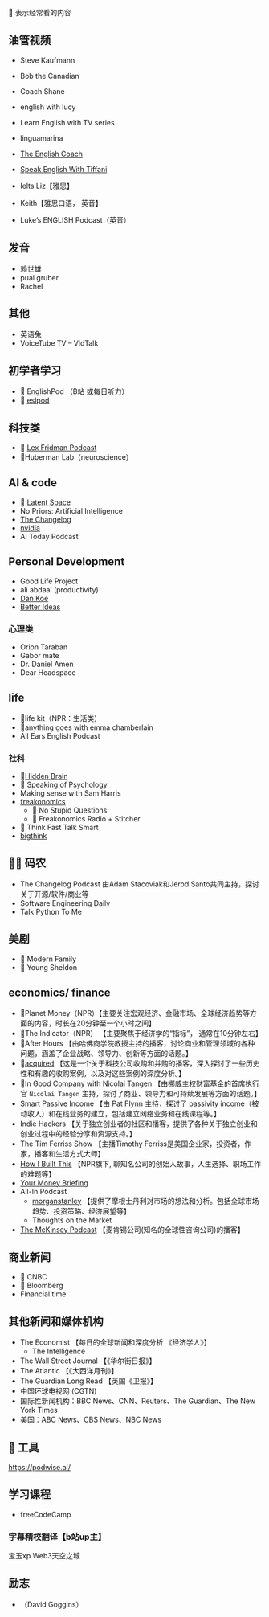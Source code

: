🌟 表示经常看的内容 
  
## 油管视频
* Steve Kaufmann
* Bob the Canadian
* Coach Shane
* english with lucy
* Learn English with TV series
* linguamarina
* [The English Coach](https://www.youtube.com/channel/UC-g0gSStENkYPXFRsKrlvyA/videos)
* [Speak English With Tiffani](https://www.youtube.com/@SpeakEnglishWithTiffani)

* Ielts Liz【雅思】
* Keith【雅思口语， 英音】
* Luke’s ENGLISH Podcast（英音）

## 发音
* 赖世雄
* pual gruber
* Rachel

## 其他
* 英语兔
* VoiceTube TV – VidTalk

## 初学者学习
* 🌟 EnglishPod （B站 或每日听力）
* 🌟 [eslpod](https://tv.eslpod.com/)

## 科技类
* 🌟 [Lex Fridman Podcast](https://lexfridman.com/podcast/)
* 🌟Huberman Lab（neuroscience）

## AI & code
*  🌟 [Latent Space](https://www.latent.space/)
*  No Priors: Artificial Intelligence
* [The Changelog](https://changelog.com/)
* [nvidia](https://blogs.nvidia.com/ai-podcast/)
* AI Today Podcast

## Personal Development
* Good Life Project
* ali abdaal (productivity)
* [Dan Koe](https://www.youtube.com/@DanKoeTalks)
* [Better Ideas](https://www.youtube.com/@betterideas)

### 心理类
* Orion Taraban
* Gabor mate
* Dr. Daniel Amen
* Dear Headspace

## life 
* 🌟life kit（NPR：生活类）
* 🌟anything goes with emma chamberlain
* All Ears English Podcast


### 社科
*  🌟[Hidden Brain](https://hiddenbrain.org/)
*  🌟  Speaking of Psychology
*  Making sense with Sam Harris
* [freakonomics](https://freakonomics.com/)
  *   🌟 No Stupid Questions
  *   🌟 Freakonomics Radio + Stitcher
* 🌟 Think Fast Talk Smart
* [bigthink](https://bigthink.com/)

## 🧑‍💻 码农
* The Changelog Podcast 由Adam Stacoviak和Jerod Santo共同主持，探讨关于开源/软件/商业等
* Software Engineering Daily
* Talk Python To Me


## 美剧
* 🌟 Modern Family
* 🌟 Young Sheldon

## economics/ finance
* 🌟Planet Money（NPR）【主要关注宏观经济、金融市场、全球经济趋势等方面的内容，时长在20分钟至一个小时之间】
* 🌟The Indicator（NPR） 【主要聚焦于经济学的“指标”， 通常在10分钟左右】
* 🌟After Hours 【由哈佛商学院教授主持的播客，讨论商业和管理领域的各种问题，涵盖了企业战略、领导力、创新等方面的话题。】
* 🌟[acquired](https://www.acquired.fm/) 【这是一个关于科技公司收购和并购的播客，深入探讨了一些历史性和有趣的收购案例，以及对这些案例的深度分析。】
* 🌟In Good Company with Nicolai Tangen 【由挪威主权财富基金的首席执行官 `Nicolai Tangen` 主持，探讨了商业、领导力和可持续发展等方面的话题。】
* Smart Passive Income 【由 Pat Flynn 主持，探讨了 passivity income（被动收入）和在线业务的建立，包括建立网络业务和在线课程等。】
* Indie Hackers 【关于独立创业者的社区和播客，提供了各种关于独立创业和创业过程中的经验分享和资源支持。】
* The Tim Ferriss Show 【主播Timothy Ferriss是美国企业家，投资者，作家，播客和生活方式大师】
* [How I Built This](https://www.npr.org/series/490248027/how-i-built-this) 【NPR旗下, 聊知名公司的创始人故事，人生选择、职场工作的难题等】
* [Your Money Briefing](https://www.wsj.com/podcasts/your-money-matters)
* All-In Podcast
  * [morganstanley](https://www.morganstanley.com/ideas/podcasts) 【提供了摩根士丹利对市场的想法和分析。包括全球市场趋势、投资策略、经济展望等】
   *  Thoughts on the Market
* [The McKinsey Podcast](https://www.mckinsey.com/) 【麦肯锡公司(知名的全球性咨询公司)的播客】
 
## 商业新闻
* 🌟 CNBC
* 🌟 Bloomberg
* Financial time 

## 其他新闻和媒体机构
* The Economist 【每日的全球新闻和深度分析 《经济学人》】
  * The Intelligence
* The Wall Street Journal 【《华尔街日报》】
* The Atlantic 【《大西洋月刊》】
* The Guardian Long Read 【英国《卫报》】
* 中国环球电视网 (CGTN)
*  国际性新闻机构：BBC News、CNN、Reuters、The Guardian、The New York Times
*  美国：ABC News、CBS News、NBC News

## 🔧 工具
https://podwise.ai/

## 学习课程
* freeCodeCamp

### 字幕精校翻译【b站up主】
宝玉xp
Web3天空之城

## 励志
* （David Goggins）
